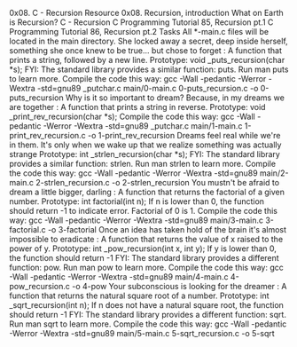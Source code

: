0x08. C - Recursion
Resource
0x08. Recursion, introduction
What on Earth is Recursion?
C - Recursion
C Programming Tutorial 85, Recursion pt.1
C Programming Tutorial 86, Recursion pt.2
Tasks
All *-main.c files will be located in the main directory.
She locked away a secret, deep inside herself, something she once knew to be true... but chose to forget : A function that prints a string, followed by a new line.
Prototype: void _puts_recursion(char *s);
FYI: The standard library provides a similar function: puts. Run man puts to learn more.
Compile the code this way: gcc -Wall -pedantic -Werror -Wextra -std=gnu89 _putchar.c main/0-main.c 0-puts_recursion.c -o 0-puts_recursion
Why is it so important to dream? Because, in my dreams we are together : A function that prints a string in reverse.
Prototype: void _print_rev_recursion(char *s);
Compile the code this way: gcc -Wall -pedantic -Werror -Wextra -std=gnu89 _putchar.c main/1-main.c 1-print_rev_recursion.c -o 1-print_rev_recursion
Dreams feel real while we're in them. It's only when we wake up that we realize something was actually strange
Prototype: int _strlen_recursion(char *s);
FYI: The standard library provides a similar function: strlen. Run man strlen to learn more.
Compile the code this way: gcc -Wall -pedantic -Werror -Wextra -std=gnu89 main/2-main.c 2-strlen_recursion.c -o 2-strlen_recursion
You mustn't be afraid to dream a little bigger, darling : A function that returns the factorial of a given number.
Prototype: int factorial(int n);
If n is lower than 0, the function should return -1 to indicate error.
Factorial of 0 is 1.
Compile the code this way: gcc -Wall -pedantic -Werror -Wextra -std=gnu89 main/3-main.c 3-factorial.c -o 3-factorial
Once an idea has taken hold of the brain it's almost impossible to eradicate : A function that returns the value of x raised to the power of y.
Prototype: int _pow_recursion(int x, int y);
If y is lower than 0, the function should return -1
FYI: The standard library provides a different function: pow. Run man pow to learn more.
Compile the code this way: gcc -Wall -pedantic -Werror -Wextra -std=gnu89 main/4-main.c 4-pow_recursion.c -o 4-pow
Your subconscious is looking for the dreamer : A function that returns the natural square root of a number.
Prototype: int _sqrt_recursion(int n);
If n does not have a natural square root, the function should return -1
FYI: The standard library provides a different function: sqrt. Run man sqrt to learn more.
Compile the code this way: gcc -Wall -pedantic -Werror -Wextra -std=gnu89 main/5-main.c 5-sqrt_recursion.c -o 5-sqrt

